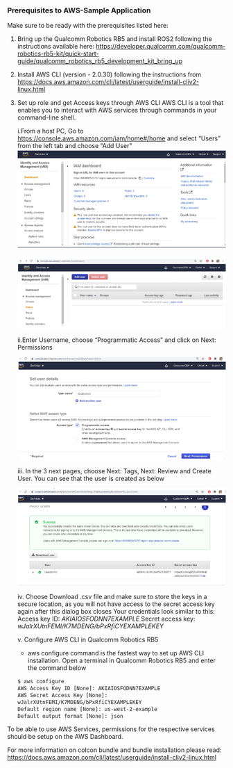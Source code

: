 ### Prerequisites to AWS-Sample Application

Make sure to be ready with the prerequisites listed here:

1. Bring up the Qualcomm Robotics RB5 and install ROS2 following the instructions available here: https://developer.qualcomm.com/qualcomm-robotics-rb5-kit/quick-start-guide/qualcomm_robotics_rb5_development_kit_bring_up
2. Install AWS CLI (version - 2.0.30)  following the instructions from https://docs.aws.amazon.com/cli/latest/userguide/install-cliv2-linux.html
3. Set up role and get Access keys through AWS CLI
AWS CLI is a tool that enables you to interact with AWS services through commands in your command-line shell.

    i.From a host PC, Go to https://console.aws.amazon.com/iam/home#/home and select “Users” from the left tab and choose “Add User”
    ![AWS](image/AWS-CLI-1.png)
    
     ![AWS](image/AWS-CLI-2.png)
     
    ii.Enter Username, choose “Programmatic Access” and click on Next: Permissions
    
    ![AWS](image/AWS-CLI-3.png)
    
    iii. In the 3 next pages, choose Next: Tags, Next: Review and Create User. You can see that the user is created as below
    
    ![AWS](image/AWS-CLI-4.png)
    
    iv. Choose Download .csv file and make sure to store the keys in a secure location, as you will not have access to the secret access key again after this dialog box closes
    Your credentials look similar to this:
    Access key ID: _AKIAIOSFODNN7EXAMPLE_
    Secret access key: _wJalrXUtnFEMI/K7MDENG/bPxRfiCYEXAMPLEKEY_
    
    v. Configure AWS CLI in Qualcomm Robotics RB5
    - aws configure command is the fastest way to set up AWS CLI installation.
Open a terminal in Qualcomm Robotics RB5 and enter the command below
    ```
    $ aws configure 
    AWS Access Key ID [None]: AKIAIOSFODNN7EXAMPLE 
    AWS Secret Access Key [None]: wJalrXUtnFEMI/K7MDENG/bPxRfiCYEXAMPLEKEY 
    Default region name [None]: us-west-2-example 
    Default output format [None]: json
    ```
    
To be able to use AWS Services,  permissions for the respective services should be setup on the AWS Dashboard.

For more information on colcon bundle and bundle installation please read:
https://docs.aws.amazon.com/cli/latest/userguide/install-cliv2-linux.html



